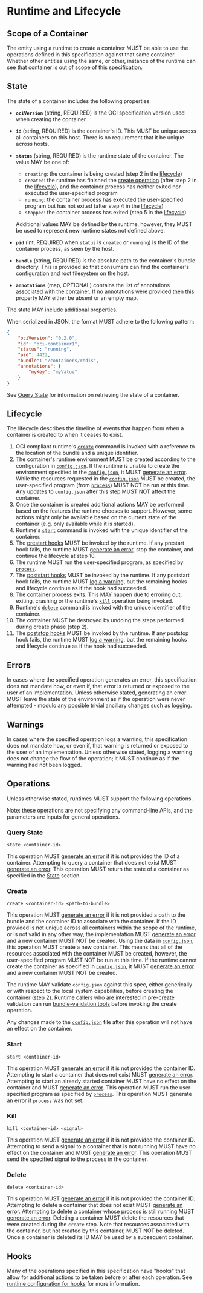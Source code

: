# <a name="runtimeAndLifecycle" />Runtime and Lifecycle

## <a name="runtimeScopeContainer" />Scope of a Container

The entity using a runtime to create a container MUST be able to use the operations defined in this specification against that same container.
Whether other entities using the same, or other, instance of the runtime can see that container is out of scope of this specification.

## <a name="runtimeState" />State

The state of a container includes the following properties:

* **`ociVersion`** (string, REQUIRED) is the OCI specification version used when creating the container.
* **`id`** (string, REQUIRED) is the container's ID.
This MUST be unique across all containers on this host.
There is no requirement that it be unique across hosts.
* **`status`** (string, REQUIRED) is the runtime state of the container.
The value MAY be one of:

    * `creating`: the container is being created (step 2 in the [lifecycle](#lifecycle))
    * `created`: the runtime has finished the [create operation](#create) (after step 2 in the [lifecycle](#lifecycle)), and the container process has neither exited nor executed the user-specified program
    * `running`: the container process has executed the user-specified program but has not exited (after step 4 in the [lifecycle](#lifecycle))
    * `stopped`: the container process has exited (step 5 in the [lifecycle](#lifecycle))

    Additional values MAY be defined by the runtime, however, they MUST be used to represent new runtime states not defined above.
* **`pid`** (int, REQUIRED when `status` is `created` or `running`) is the ID of the container process, as seen by the host.
* **`bundle`** (string, REQUIRED) is the absolute path to the container's bundle directory.
This is provided so that consumers can find the container's configuration and root filesystem on the host.
* **`annotations`** (map, OPTIONAL) contains the list of annotations associated with the container.
If no annotations were provided then this property MAY either be absent or an empty map.

The state MAY include additional properties.

When serialized in JSON, the format MUST adhere to the following pattern:

```json
{
    "ociVersion": "0.2.0",
    "id": "oci-container1",
    "status": "running",
    "pid": 4422,
    "bundle": "/containers/redis",
    "annotations": {
        "myKey": "myValue"
    }
}
```

See [Query State](#query-state) for information on retrieving the state of a container.

## <a name="runtimeLifecycle" />Lifecycle
The lifecycle describes the timeline of events that happen from when a container is created to when it ceases to exist.

1. OCI compliant runtime's [`create`](runtime.md#create) command is invoked with a reference to the location of the bundle and a unique identifier.
2. The container's runtime environment MUST be created according to the configuration in [`config.json`](config.md).
   If the runtime is unable to create the environment specified in the [`config.json`](config.md), it MUST [generate an error](#errors).
   While the resources requested in the [`config.json`](config.md) MUST be created, the user-specified program (from [`process`](config.md#process)) MUST NOT be run at this time.
   Any updates to [`config.json`](config.md) after this step MUST NOT affect the container.
3. Once the container is created additional actions MAY be performed based on the features the runtime chooses to support.
   However, some actions might only be available based on the current state of the container (e.g. only available while it is started).
4. Runtime's [`start`](runtime.md#start) command is invoked with the unique identifier of the container.
5. The [prestart hooks](config.md#prestart) MUST be invoked by the runtime.
   If any prestart hook fails, the runtime MUST [generate an error](#errors), stop the container, and continue the lifecycle at step 10.
6. The runtime MUST run the user-specified program, as specified by [`process`](config.md#process).
7. The [poststart hooks](config.md#poststart) MUST be invoked by the runtime.
   If any poststart hook fails, the runtime MUST [log a warning](#warnings), but the remaining hooks and lifecycle continue as if the hook had succeeded.
8. The container process exits.
   This MAY happen due to erroring out, exiting, crashing or the runtime's [`kill`](runtime.md#kill) operation being invoked.
9. Runtime's [`delete`](runtime.md#delete) command is invoked with the unique identifier of the container.
10. The container MUST be destroyed by undoing the steps performed during create phase (step 2).
11. The [poststop hooks](config.md#poststop) MUST be invoked by the runtime.
    If any poststop hook fails, the runtime MUST [log a warning](#warnings), but the remaining hooks and lifecycle continue as if the hook had succeeded.

## <a name="runtimeErrors" />Errors

In cases where the specified operation generates an error, this specification does not mandate how, or even if, that error is returned or exposed to the user of an implementation.
Unless otherwise stated, generating an error MUST leave the state of the environment as if the operation were never attempted - modulo any possible trivial ancillary changes such as logging.

## <a name="runtimeWarnings" />Warnings

In cases where the specified operation logs a warning, this specification does not mandate how, or even if, that warning is returned or exposed to the user of an implementation.
Unless otherwise stated, logging a warning does not change the flow of the operation; it MUST continue as if the warning had not been logged.

## <a name="runtimeOperations" />Operations

Unless otherwise stated, runtimes MUST support the following operations.

Note: these operations are not specifying any command-line APIs, and the parameters are inputs for general operations.

### <a name="runtimeQueryState" />Query State

`state <container-id>`

This operation MUST [generate an error](#errors) if it is not provided the ID of a container.
Attempting to query a container that does not exist MUST [generate an error](#errors).
This operation MUST return the state of a container as specified in the [State](#state) section.

### <a name="runtimeCreate" />Create

`create <container-id> <path-to-bundle>`

This operation MUST [generate an error](#errors) if it is not provided a path to the bundle and the container ID to associate with the container.
If the ID provided is not unique across all containers within the scope of the runtime, or is not valid in any other way, the implementation MUST [generate an error](#errors) and a new container MUST NOT be created.
Using the data in [`config.json`](config.md), this operation MUST create a new container.
This means that all of the resources associated with the container MUST be created, however, the user-specified program MUST NOT be run at this time.
If the runtime cannot create the container as specified in [`config.json`](config.md), it MUST [generate an error](#errors) and a new container MUST NOT be created.

The runtime MAY validate `config.json` against this spec, either generically or with respect to the local system capabilities, before creating the container ([step 2](#lifecycle)).
Runtime callers who are interested in pre-create validation can run [bundle-validation tools](implementations.md#testing--tools) before invoking the create operation.

Any changes made to the [`config.json`](config.md) file after this operation will not have an effect on the container.

### <a name="runtimeStart" />Start
`start <container-id>`

This operation MUST [generate an error](#errors) if it is not provided the container ID.
Attempting to start a container that does not exist MUST [generate an error](#errors).
Attempting to start an already started container MUST have no effect on the container and MUST [generate an error](#errors).
This operation MUST run the user-specified program as specified by [`process`](config.md#process).
This operation MUST generate an error if `process` was not set.

### <a name="runtimeKill" />Kill
`kill <container-id> <signal>`

This operation MUST [generate an error](#errors) if it is not provided the container ID.
Attempting to send a signal to a container that is not running MUST have no effect on the container and MUST [generate an error](#errors).
This operation MUST send the specified signal to the process in the container.

### <a name="runtimeDelete" />Delete
`delete <container-id>`

This operation MUST [generate an error](#errors) if it is not provided the container ID.
Attempting to delete a container that does not exist MUST [generate an error](#errors).
Attempting to delete a container whose process is still running MUST [generate an error](#errors).
Deleting a container MUST delete the resources that were created during the `create` step.
Note that resources associated with the container, but not created by this container, MUST NOT be deleted.
Once a container is deleted its ID MAY be used by a subsequent container.


## <a name="runtimeHooks" />Hooks
Many of the operations specified in this specification have "hooks" that allow for additional actions to be taken before or after each operation.
See [runtime configuration for hooks](./config.md#hooks) for more information.
